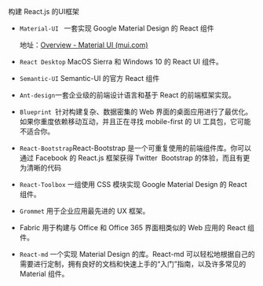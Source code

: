 构建 React.js 的UI框架

- `Material-UI ` 一套实现 Google Material Design 的 React 组件
  
  地址：[Overview - Material UI (mui.com)](https://mui.com/material-ui/getting-started/overview/)
  
- `React Desktop` MacOS Sierra 和 Windows 10 的 React UI 组件。
  
- `Semantic-UI` Semantic-UI 的官方 React 组件
  
- `Ant-design`一套企业级的前端设计语言和基于 React 的前端框架实现。
  
- `Blueprint `针对构建复杂、数据密集的 Web 界面的桌面应用进行了最优化。如果你重度依赖移动互动，并且正在寻找 mobile-first 的 UI 工具包，它可能不适合你。
  
- `React-Bootstrap`React-Bootstrap 是一个可重复使用的前端组件库。你可以通过 Facebook 的 React.js 框架获得 Twitter  Bootstrap 的体验，而且有更为清晰的代码
  
- `React-Toolbox` 一组使用 CSS 模块实现 Google Material Design 的 React 组件。
  
- `Grommet` 用于企业应用最先进的 UX 框架。
  
- Fabric 用于构建与 Office 和 Office 365 界面相类似的 Web 应用的 React 组件。
  
- `React-md` 一个实现 Material Design 的库。React-md 可以轻松地根据自己的需要进行定制，拥有良好的文档和快速上手的“入门”指南，以及许多常见的 Material 组件。